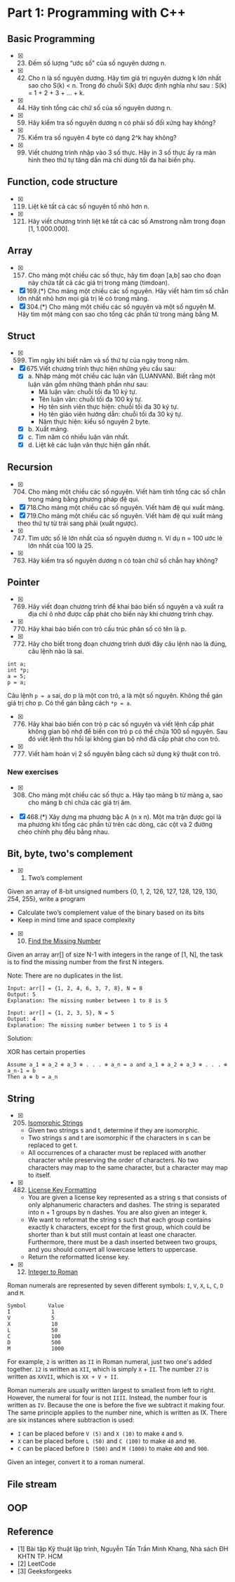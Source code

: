 # Part 1: Programming with C++

## Basic Programming

- [x] 23. Đếm số lượng “ước số” của số nguyên dương n.
- [x] 42. Cho n là số nguyên dương. Hãy tìm giá trị nguyên dương k lớn nhất sao  cho S(k) < n. 
Trong đó chuỗi S(k) được định nghĩa như sau : S(k) = 1 + 2 + 3 + ... + k.
- [x] 44. Hãy tính tổng các chữ số của số nguyên dương n.
- [x] 59. Hãy kiểm tra số nguyên dương n có phải số đối xứng hay không?
- [x] 75. Kiểm tra số nguyên 4 byte có dạng 2^k hay không?
- [x] 99. Viết chương trình nhập vào 3 số thực. Hãy in 3 số thực ấy ra màn hình theo thứ tự tăng dần mà chỉ dùng tối đa hai biến phụ.

## Function, code structure

- [x] 119. Liệt kê tất cả các số nguyên tố nhỏ hơn n.
- [x] 121. Hãy viết chương trình liệt kê tất cả các số Amstrong nằm trong đoạn [1, 1.000.000].

## Array

- [x] 157. Cho mảng một chiều các số thực, hãy tìm đoạn [a,b] sao cho đoạn này chứa tất cả các giá trị trong mảng (timdoan).
- [x] 169.(*) Cho mảng một chiều các số nguyên. Hãy viết hàm tìm số chẵn lớn nhất nhỏ hơn mọi giá trị lẻ có trong mảng.
- [x] 304.(*) Cho mảng một chiều các số nguyên và một số nguyên M. Hãy tìm một mảng con sao cho tổng các phần tử trong mảng bằng M.

## Struct

- [x] 599. Tìm ngày khi biết năm và số thứ tự của ngày trong năm.
- [x] 675.Viết chương trình thực hiện những yêu cầu sau:
    - [x] a. Nhập mảng một chiều các luận văn (LUANVAN). Biết rằng một luận văn gồm những thành phần như sau:
        - Mã luận văn: chuỗi tối đa 10 ký tự.
        - Tên luận văn: chuỗi tối đa 100 ký tự.
        - Họ tên sinh viên thực hiện: chuỗi tối đa 30 ký tự.
        - Họ tên giáo viên hướng dẫn: chuỗi tối đa 30 ký tự.
        - Năm thực hiện: kiểu số nguyên 2 byte.
    - [x] b. Xuất mảng.
    - [x] c. Tìm năm có nhiều luận văn nhất.
    - [x] d. Liệt kê các luận văn thực hiện gần nhất.

## Recursion
- [x] 704. Cho mảng một chiều các số nguyên. Viết hàm tính tổng các số chẵn trong mảng bằng phương pháp đệ qui.
- [x] 718.Cho mảng một chiều các số nguyên. Viết hàm đệ qui xuất mảng.
- [x] 719.Cho mảng một chiều các số nguyên. Viết hàm đệ qui xuất mảng theo thứ tự từ trái sang phải (xuất ngược).
- [x] 747. Tìm ước số lẻ lớn nhất của số nguyên dương n. Ví dụ n = 100 ước lẻ lớn nhất của 100 là 25.
- [x] 763. Hãy kiểm tra số nguyên dương n có toàn chữ số chẵn hay không?

## Pointer

- [x] 769. Hãy viết đoạn chương trình để khai báo biến số nguyên a và xuất ra địa chỉ ô nhớ được cấp phát cho biến này khi chương trình chạy.
- [x] 770. Hãy khai báo biến con trỏ cấu trúc phân số có tên là p.
- [x] 772. Hãy cho biết trong đoạn chương trình dưới đây câu lệnh nào là đúng, câu lệnh nào là sai.
```
int a;
int *p;
a = 5;
p = a;
```
Câu lệnh `p = a` sai, do p là một con trỏ, a là một số nguyên. Không thể gán giá trị cho p. Có thể gán bằng cách `*p = a`.

- [x] 776. Hãy khai báo biến con trỏ p các số nguyên và viết lệnh cấp phát không gian bộ nhớ để biến con trỏ p có thể chứa 100 số nguyên. Sau đó viết lệnh thu hồi lại không gian bộ nhớ đã cấp phát cho con trỏ.
- [x] 777. Viết hàm hoán vị 2 số nguyên bằng cách sử dụng kỹ thuật con trỏ.

### New exercises
- [x] 308. Cho mảng một chiều các số thực a. Hãy tạo mảng b từ mảng a, sao cho mảng b chỉ chứa các giá trị âm.
- [x] 468.(*) Xây dựng ma phương bậc A (n x n). Một ma trận được gọi là ma phương khi tổng các phần tử trên các dòng, các cột và 2 đường chéo 
chính phụ đều bằng nhau.



## Bit, byte, two's complement

- [x] 001. Two’s complement

Given an array of 8-bit unsigned numbers {0, 1, 2, 126, 127, 128, 129, 130, 254, 255}, write a program
- Calculate two’s complement value of the binary based on its bits
- Keep in mind time and space complexity

- [x] 010. [Find the Missing Number](https://www.geeksforgeeks.org/find-the-missing-number/)

Given an array arr[] of size N-1 with integers in the range of [1, N], the task is to find the missing number from the first N integers.

Note: There are no duplicates in the list.

```
Input: arr[] = {1, 2, 4, 6, 3, 7, 8}, N = 8
Output: 5
Explanation: The missing number between 1 to 8 is 5

Input: arr[] = {1, 2, 3, 5}, N = 5
Output: 4
Explanation: The missing number between 1 to 5 is 4
```

Solution:

XOR has certain properties
```
Assume a_1 ⊕ a_2 ⊕ a_3 ⊕ . . . ⊕ a_n = a and a_1 ⊕ a_2 ⊕ a_3 ⊕ . . . ⊕ a_n-1 = b
Then a ⊕ b = a_n
```


## String
- [x] 205. [Isomorphic Strings](https://leetcode.com/problems/isomorphic-strings/)
    - Given two strings s and t, determine if they are isomorphic.
    - Two strings s and t are isomorphic if the characters in s can be replaced to get t.
    - All occurrences of a character must be replaced with another character while preserving the order of characters. No two characters may map to the same character, but a character may map to itself.
- [x] 482. [License Key Formatting](https://leetcode.com/problems/license-key-formatting/)
    - You are given a license key represented as a string s that consists of only alphanumeric characters and dashes. The string is separated into n + 1 groups by n dashes. You are also given an integer k.
    - We want to reformat the string s such that each group contains exactly k characters, except for the first group, which could be shorter than k but still must contain at least one character. Furthermore, there must be a dash inserted between two groups, and you should convert all lowercase letters to uppercase.
    - Return the reformatted license key.

- [x] 12. [Integer to Roman](https://leetcode.com/problems/integer-to-roman/)

Roman numerals are represented by seven different symbols: `I`, `V`, `X`, `L`, `C`, `D` and `M`.

```
Symbol       Value
I             1
V             5
X             10
L             50
C             100
D             500
M             1000
```

For example, `2` is written as `II` in Roman numeral, just two one's added together. `12` is written as `XII`, which is simply `X` + `II`. The number `27` is written as `XXVII`, which is `XX + V + II`.

Roman numerals are usually written largest to smallest from left to right. However, the numeral for four is not `IIII`. Instead, the number four is written as `IV`. Because the one is before the five we subtract it making four. The same principle applies to the number nine, which is written as IX. There are six instances where subtraction is used:


- `I` can be placed before `V (5)` and `X (10)` to make `4` and `9`. 
- `X` can be placed before `L (50)` and `C (100)` to make `40` and `90`. 
- `C` can be placed before `D (500)` and `M (1000)` to make `400` and `900`.

Given an integer, convert it to a roman numeral.

## File stream



## OOP




## Reference
- [1] Bài tập Kỹ thuật lập trình, Nguyễn Tấn Trần Minh Khang, Nhà sách ĐH KHTN TP. HCM
- [2] LeetCode
- [3] Geeksforgeeks